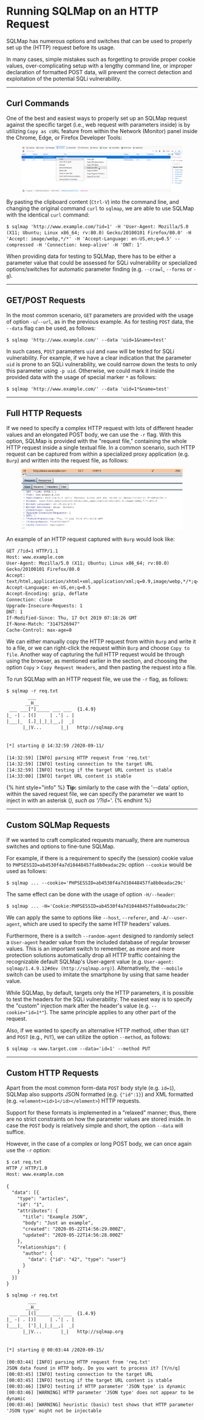 # Running SQLMap on an HTTP Request

SQLMap has numerous options and switches that can be used to properly set up the (HTTP) request before its usage.

In many cases, simple mistakes such as forgetting to provide proper cookie values, over-complicating setup with a lengthy command line, or improper declaration of formatted POST data, will prevent the correct detection and exploitation of the potential SQLi vulnerability.

***

## Curl Commands

One of the best and easiest ways to properly set up an SQLMap request against the specific target (i.e., web request with parameters inside) is by utilizing `Copy as cURL` feature from within the Network (Monitor) panel inside the Chrome, Edge, or Firefox Developer Tools:

<figure><img src="../../../../.gitbook/assets/image (1) (1) (1) (1) (1) (1) (1) (1) (1) (1) (1) (1) (1) (1) (1) (1) (1) (1) (1) (1) (1) (1) (1) (1) (1) (1) (1) (1) (1) (1) (1) (1) (1) (1) (1) (1) (1) (1) (1).png" alt=""><figcaption></figcaption></figure>

By pasting the clipboard content (`Ctrl-V`) into the command line, and changing the original command `curl` to `sqlmap`, we are able to use SQLMap with the identical `curl` command:

```shell-session
$ sqlmap 'http://www.example.com/?id=1' -H 'User-Agent: Mozilla/5.0 (X11; Ubuntu; Linux x86_64; rv:80.0) Gecko/20100101 Firefox/80.0' -H 'Accept: image/webp,*/*' -H 'Accept-Language: en-US,en;q=0.5' --compressed -H 'Connection: keep-alive' -H 'DNT: 1'
```

When providing data for testing to SQLMap, there has to be either a parameter value that could be assessed for SQLi vulnerability or specialized options/switches for automatic parameter finding (e.g. `--crawl`, `--forms` or `-g`).

***

## GET/POST Requests

In the most common scenario, `GET` parameters are provided with the usage of option `-u`/`--url`, as in the previous example. As for testing `POST` data, the `--data` flag can be used, as follows:

```shell-session
$ sqlmap 'http://www.example.com/' --data 'uid=1&name=test'
```

In such cases, `POST` parameters `uid` and `name` will be tested for SQLi vulnerability. For example, if we have a clear indication that the parameter `uid` is prone to an SQLi vulnerability, we could narrow down the tests to only this parameter using `-p uid`. Otherwise, we could mark it inside the provided data with the usage of special marker `*` as follows:

```shell-session
$ sqlmap 'http://www.example.com/' --data 'uid=1*&name=test'
```

***

## Full HTTP Requests

If we need to specify a complex HTTP request with lots of different header values and an elongated POST body, we can use the `-r` flag. With this option, SQLMap is provided with the "request file," containing the whole HTTP request inside a single textual file. In a common scenario, such HTTP request can be captured from within a specialized proxy application (e.g. `Burp`) and written into the request file, as follows:

<figure><img src="../../../../.gitbook/assets/image (1) (1) (1) (1) (1) (1) (1) (1) (1) (1) (1) (1) (1) (1) (1) (1) (1) (1) (1) (1) (1) (1) (1) (1) (1) (1) (1) (1) (1) (1) (1) (1) (1) (1) (1) (1) (1) (1) (1) (1).png" alt=""><figcaption></figcaption></figure>

An example of an HTTP request captured with `Burp` would look like:

```http
GET /?id=1 HTTP/1.1
Host: www.example.com
User-Agent: Mozilla/5.0 (X11; Ubuntu; Linux x86_64; rv:80.0) Gecko/20100101 Firefox/80.0
Accept: text/html,application/xhtml+xml,application/xml;q=0.9,image/webp,*/*;q=0.8
Accept-Language: en-US,en;q=0.5
Accept-Encoding: gzip, deflate
Connection: close
Upgrade-Insecure-Requests: 1
DNT: 1
If-Modified-Since: Thu, 17 Oct 2019 07:18:26 GMT
If-None-Match: "3147526947"
Cache-Control: max-age=0
```

We can either manually copy the HTTP request from within `Burp` and write it to a file, or we can right-click the request within `Burp` and choose `Copy to file`. Another way of capturing the full HTTP request would be through using the browser, as mentioned earlier in the section, and choosing the option `Copy` > `Copy Request Headers`, and then pasting the request into a file.

To run SQLMap with an HTTP request file, we use the `-r` flag, as follows:

```shell-session
$ sqlmap -r req.txt
        ___
       __H__
 ___ ___["]_____ ___ ___  {1.4.9}
|_ -| . [(]     | .'| . |
|___|_  [.]_|_|_|__,|  _|
      |_|V...       |_|   http://sqlmap.org


[*] starting @ 14:32:59 /2020-09-11/

[14:32:59] [INFO] parsing HTTP request from 'req.txt'
[14:32:59] [INFO] testing connection to the target URL
[14:32:59] [INFO] testing if the target URL content is stable
[14:33:00] [INFO] target URL content is stable
```

{% hint style="info" %}
**Tip:** similarly to the case with the '--data' option, within the saved request file, we can specify the parameter we want to inject in with an asterisk (_), such as '/?id=_'.
{% endhint %}

***

## Custom SQLMap Requests

If we wanted to craft complicated requests manually, there are numerous switches and options to fine-tune SQLMap.

For example, if there is a requirement to specify the (session) cookie value to `PHPSESSID=ab4530f4a7d10448457fa8b0eadac29c` option `--cookie` would be used as follows:

```shell-session
$ sqlmap ... --cookie='PHPSESSID=ab4530f4a7d10448457fa8b0eadac29c'
```

The same effect can be done with the usage of option `-H/--header`:

```shell-session
$ sqlmap ... -H='Cookie:PHPSESSID=ab4530f4a7d10448457fa8b0eadac29c'
```

We can apply the same to options like `--host`, `--referer`, and `-A/--user-agent`, which are used to specify the same HTTP headers' values.

Furthermore, there is a switch `--random-agent` designed to randomly select a `User-agent` header value from the included database of regular browser values. This is an important switch to remember, as more and more protection solutions automatically drop all HTTP traffic containing the recognizable default SQLMap's User-agent value (e.g. `User-agent: sqlmap/1.4.9.12#dev (http://sqlmap.org)`). Alternatively, the `--mobile` switch can be used to imitate the smartphone by using that same header value.

While SQLMap, by default, targets only the HTTP parameters, it is possible to test the headers for the SQLi vulnerability. The easiest way is to specify the "custom" injection mark after the header's value (e.g. `--cookie="id=1*"`). The same principle applies to any other part of the request.

Also, if we wanted to specify an alternative HTTP method, other than `GET` and `POST` (e.g., `PUT`), we can utilize the option `--method`, as follows:

```shell-session
$ sqlmap -u www.target.com --data='id=1' --method PUT
```

***

## Custom HTTP Requests

Apart from the most common form-data `POST` body style (e.g. `id=1`), SQLMap also supports JSON formatted (e.g. `{"id":1}`) and XML formatted (e.g. `<element><id>1</id></element>`) HTTP requests.

Support for these formats is implemented in a "relaxed" manner; thus, there are no strict constraints on how the parameter values are stored inside. In case the `POST` body is relatively simple and short, the option `--data` will suffice.

However, in the case of a complex or long POST body, we can once again use the `-r` option:

```shell-session
$ cat req.txt
HTTP / HTTP/1.0
Host: www.example.com

{
  "data": [{
    "type": "articles",
    "id": "1",
    "attributes": {
      "title": "Example JSON",
      "body": "Just an example",
      "created": "2020-05-22T14:56:29.000Z",
      "updated": "2020-05-22T14:56:28.000Z"
    },
    "relationships": {
      "author": {
        "data": {"id": "42", "type": "user"}
      }
    }
  }]
}
```

```shell-session
$ sqlmap -r req.txt
        ___
       __H__
 ___ ___[(]_____ ___ ___  {1.4.9}
|_ -| . [)]     | .'| . |
|___|_  [']_|_|_|__,|  _|
      |_|V...       |_|   http://sqlmap.org


[*] starting @ 00:03:44 /2020-09-15/

[00:03:44] [INFO] parsing HTTP request from 'req.txt'
JSON data found in HTTP body. Do you want to process it? [Y/n/q] 
[00:03:45] [INFO] testing connection to the target URL
[00:03:45] [INFO] testing if the target URL content is stable
[00:03:46] [INFO] testing if HTTP parameter 'JSON type' is dynamic
[00:03:46] [WARNING] HTTP parameter 'JSON type' does not appear to be dynamic
[00:03:46] [WARNING] heuristic (basic) test shows that HTTP parameter 'JSON type' might not be injectable
```

